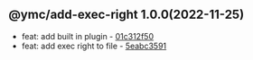<a name="1.0.0">

## @ymc/add-exec-right 1.0.0(2022-11-25)</a> 
- feat: add built in plugin - [01c312f50](https://github.com/ymc-github/js-idea/commit/e01c312f50183164af89693ee56527842f4df3b4 "feat(core): add built in plugin&#10;&#10;export main handle as default&#10;use built-in plugin&#10;add file head&#10;&#10;generated by ymc@robot")
- feat: add exec right to file - [5eabc3591](https://github.com/ymc-github/js-idea/commit/55eabc35910a5c2f2346a935b20f55159bcdf0cc "feat(core): add exec right to file&#10;&#10;export main handle as default&#10;&#10;generated by ymc@robot")